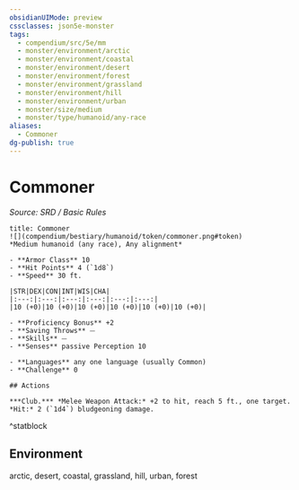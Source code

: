 ```yaml
---
obsidianUIMode: preview
cssclasses: json5e-monster
tags:
  - compendium/src/5e/mm
  - monster/environment/arctic
  - monster/environment/coastal
  - monster/environment/desert
  - monster/environment/forest
  - monster/environment/grassland
  - monster/environment/hill
  - monster/environment/urban
  - monster/size/medium
  - monster/type/humanoid/any-race
aliases:
  - Commoner
dg-publish: true
---
```

# Commoner
*Source: SRD / Basic Rules*  

```ad-statblock
title: Commoner
![](compendium/bestiary/humanoid/token/commoner.png#token)
*Medium humanoid (any race), Any alignment*

- **Armor Class** 10 
- **Hit Points** 4 (`1d8`)
- **Speed** 30 ft.

|STR|DEX|CON|INT|WIS|CHA|
|:---:|:---:|:---:|:---:|:---:|:---:|
|10 (+0)|10 (+0)|10 (+0)|10 (+0)|10 (+0)|10 (+0)|

- **Proficiency Bonus** +2
- **Saving Throws** ⏤
- **Skills** ⏤
- **Senses** passive Perception 10

- **Languages** any one language (usually Common)
- **Challenge** 0

## Actions

***Club.*** *Melee Weapon Attack:* +2 to hit, reach 5 ft., one target. *Hit:* 2 (`1d4`) bludgeoning damage.
```
^statblock

## Environment

arctic, desert, coastal, grassland, hill, urban, forest